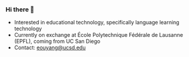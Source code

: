 ### Hi there 👋


- Interested in educational technology, specifically language learning technology
- Currently on exchange at École Polytechnique Fédérale de Lausanne (EPFL), coming from UC San Diego
- Contact: eouyang@ucsd.edu
<!--
**enamori/enamori** is a ✨ _special_ ✨ repository because its `README.md` (this file) appears on your GitHub profile.

Here are some ideas to get you started:

- 🔭 I’m currently working on ...
- 🌱 I’m currently learning ...
- 👯 I’m looking to collaborate on ...
- 🤔 I’m looking for help with ...
- 💬 Ask me about ...
- 📫 How to reach me: ...
- 😄 Pronouns: ...
- ⚡ Fun fact: ...
-->
